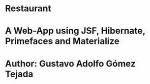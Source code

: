 # Restaurant
# A Web-App using JSF, Hibernate, Primefaces and Materialize
# Author: Gustavo Adolfo Gómez Tejada
